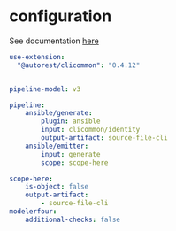 # configuration

See documentation [here](doc/00-overview.md)

``` yaml
use-extension:
  "@autorest/clicommon": "0.4.12"


pipeline-model: v3

pipeline:
    ansible/generate:
        plugin: ansible
        input: clicommon/identity
        output-artifact: source-file-cli
    ansible/emitter:
        input: generate
        scope: scope-here

scope-here:
    is-object: false
    output-artifact:
        - source-file-cli
modelerfour:
    additional-checks: false
```
